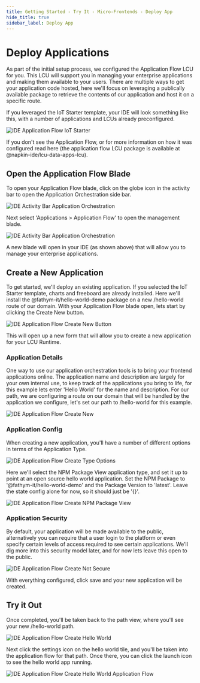 ```yaml
---
title: Getting Started - Try It - Micro-Frontends - Deploy App
hide_title: true
sidebar_label: Deploy App
---
```


# Deploy Applications

As part of the initial setup process, we configured the Application Flow LCU for you.  This LCU will support you in managing your enterprise applications and making them available to your users.  There are multiple ways to get your application code hosted, here we'll focus on leveraging a publically available package to retrieve the contents of our application and host it on a specific route.

If you leveraged the IoT Starter template, your IDE will look something like this, with a number of applications and LCUs already preconfigured.

![IDE Application Flow IoT Starter](/img/screenshots/ide-app-flow-iot-starter.png)

If you don't see the Application Flow, or for more information on how it was configured read here (the application flow LCU package is available at @napkin-ide/lcu-data-apps-lcu).

## Open the Application Flow Blade

To open your Application Flow blade, click on the globe icon in the activity bar to open the Application Orchestration side bar. 

![IDE Activity Bar Application Orchestration](/img/screenshots/ide-activity-bar-app-orch.png)

Next select 'Applications > Application Flow' to open the management blade.

![IDE Activity Bar Application Orchestration](/img/screenshots/ide-side-bar-app-orch-app-flow.png)

A new blade will open in your IDE (as shown above) that will allow you to manage your enterprise applications.

## Create a New Application

To get started, we'll deploy an existing application.  If you selected the IoT Starter template, charts and freeboard are already installed.  Here we'll install the @fathym-it/hello-world-demo package on a new /hello-world route of our domain.  With your Application Flow blade open, lets start by clicking the Create New button.

![IDE Application Flow Create New Button](/img/screenshots/ide-app-flow-create-new-button.png)

This will open up a new form that will allow you to create a new application for your LCU Runtime.

### Application Details

One way to use our application orchestration tools is to bring your frontend applications online.  The application name and description are largely for your own internal use, to keep track of the applications you bring to life, for this example lets enter 'Hello World' for the name and description.  For our path, we are configuring a route on our domain that will be handled by the application we configure, let's set our path to /hello-world for this example.

![IDE Application Flow Create New](/img/screenshots/ide-app-flow-create-new-details.png)

### Application Config

When creating a new application, you'll have a number of different options in terms of the Application Type.

![IDE Application Flow Create Type Options](/img/screenshots/ide-app-flow-create-new-type-options.png)

Here we'll select the NPM Package View application type, and set it up to point at an open source hello world application.  Set the NPM Package to '@fathym-it/hello-world-demo' and the Package Version to 'latest'.  Leave the state config alone for now, so it should just be '{}'.

![IDE Application Flow Create NPM Package View](/img/screenshots/ide-app-flow-create-new-npm-package-view.png)

### Application Security

By default, your application will be made available to the public, alternatively you can require that a user login to the platform or even specify certain levels of access required to see certain applications.  We'll dig more into this security model later, and for now lets leave this open to the public.

![IDE Application Flow Create Not Secure](/img/screenshots/ide-app-flow-create-new-not-secure.png)

With everything configured, click save and your new application will be created.

## Try it Out

Once completed, you'll be taken back to the path view, where you'll see your new /hello-world path.

![IDE Application Flow Create Hello World](/img/screenshots/ide-app-flow-create-new-hello-world-tile.png)

 Next click the settings icon on the hello world tile, and you'll be taken into the application flow for that path.  Once there, you can click the launch icon to see the hello world app running.

![IDE Application Flow Create Hello World Application Flow](/img/screenshots/ide-app-flow-create-new-hello-world-app-flow.png)
